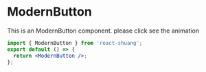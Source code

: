 # ModernButton

This is an ModernButton component. please click see the animation

```jsx
import { ModernButton } from 'react-shuang';
export default () => {
  return <ModernButton />;
};
```
